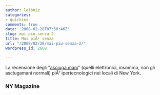 ```yaml
---
author: leibniz
categories:
- quirkies
comments: true
date: '2008-02-28T07:50:46Z'
slug: mai-piu-senza-2
title: Mai piÃ¹ senza
url: "/2008/02/28/mai-piu-senza-2/"
wordpress_id: 2668

---
```

La recensione degli "[asciuga mani](http://nymag.com/shopping/features/44461/)" (quelli elettronici, insomma, non gli asciugamani normali) piÃ¹ ipertecnologici nei locali di New York.


### NY Magazine
